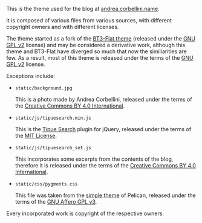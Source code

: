 This is the theme used for the blog at [andrea.corbellini.name](http://andrea.corbellini.name/).

It is composed of various files from various sources, with different copyright owners and with different licenses.

The theme started as a fork of the [BT3-Flat theme](https://github.com/KenMercusLai/BT3-Flat) (released under the [GNU GPL v2](http://www.gnu.org/licenses/gpl-2.0.en.html) license) and may be considered a derivative work, although this theme and BT3-Flat have diverged so much that now the similiarities are few. As a result, most of this theme is released under the terms of the [GNU GPL v2](http://www.gnu.org/licenses/gpl-2.0.en.html) license.

Exceptions include:

* `static/background.jpg`

  This is a photo made by Andrea Corbellini, released under the terms of the [Creative Commons BY 4.0 International](http://creativecommons.org/licenses/by/4.0/).

* `static/js/tipuesearch.min.js`

  This is the [Tipue Search](http://www.tipue.com/search/) plugin for jQuery, released under the terms of the [MIT License](https://opensource.org/licenses/MIT).

* `static/js/tipuesearch_set.js`

  This incorporates some excerpts from the contents of the blog, therefore it is released under the terms of the [Creative Commons BY 4.0 International](http://creativecommons.org/licenses/by/4.0/).

* `static/css/pygments.css`

  This file was taken from the [simple theme](https://github.com/getpelican/pelican/tree/master/pelican/themes/simple/) of Pelican, released under the terms of the [GNU Affero GPL v3](http://www.gnu.org/licenses/agpl-3.0.en.html).

Every incorporated work is copyright of the respective owners.
